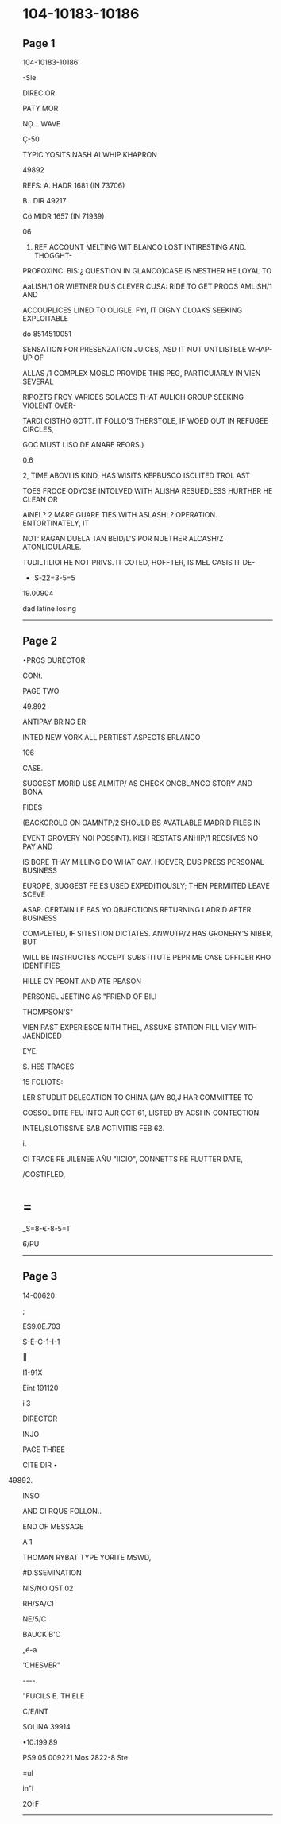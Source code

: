 # 104-10183-10186

## Page 1

104-10183-10186

-Sie

DIRECIOR

PATY MOR

NỌ... WAVE

Ç-50

TYPIC YOSITS NASH ALWHIP KHAPRON

49892

REFS: A. HADR 1681 (IN 73706)

B.. DIR 49217

Cö MIDR 1657 (IN 71939)

06

1. REF ACCOUNT MELTING WIT BLANCO LOST INTIRESTING AND. THOGGHT-

PROFOXINC. BIS:¿ QUESTION IN GLANCO)CASE IS NESTHER HE LOYAL TO

AaLISH/1 OR WIETNER DUIS CLEVER CUSA: RIDE TO GET PROOS AMLISH/1 AND

ACCOUPLICES LINED TO OLIGLE. FYI, IT DIGNY CLOAKS SEEKING EXPLOITABLE

do 8514510051

SENSATION FOR PRESENZATICN JUICES, ASD IT NUT UNTLISTBLE WHAP-UP OF

ALLAS /1 COMPLEX MOSLO PROVIDE THIS PEG, PARTICUIARLY IN VIEN SEVERAL

RIPOZTS FROY VARICES SOLACES THAT AULICH GROUP SEEKING VIOLENT OVER-

TARDI CISTHO GOTT. IT FOLLO'S THERSTOLE, IF WOED OUT IN REFUGEE CIRCLES,

GOC MUST LISO DE ANARE REORS.)

0.6

2, TIME ABOVI IS KIND, HAS WISITS KEPBUSCO ISCLITED TROL AST

TOES FROCE ODYOSE INTOLVED WITH ALISHA RESUEDLESS HURTHER HE CLEAN OR

AiNEL? 2 MARE GUARE TIES WITH ASLASHL? OPERATION. ENTORTINATELY, IT

NOT: RAGAN DUELA TAN BEID/L'S POR NUETHER ALCASH/Z ATONLIOULARLE.

TUDILTILIOI HE NOT PRIVS. IT COTED, HOFFTER, IS MEL CASIS IT DE-

- S-22=3-5=5

19.00904

dad latine losing

---

## Page 2

•PROS DURECTOR

CONt.

PAGE TWO

49.892

ANTIPAY BRING ER

INTED NEW YORK ALL PERTIEST ASPECTS ERLANCO

106

CASE.

SUGGEST MORID USE ALMITP/ AS CHECK ONCBLANCO STORY AND BONA

FIDES

(BACKGROLD ON OAMNTP/2 SHOULD BS AVATLABLE MADRID FILES IN

EVENT GROVERY NOI POSSINT). KISH RESTATS ANHIP/1 RECSIVES NO PAY AND

IS BORE THAY MILLING DO WHAT CAY. HOEVER, DUS PRESS PERSONAL BUSINESS

EUROPE, SUGGEST FE ES USED EXPEDITIOUSLY; THEN PERMIITED LEAVE SCEVE

ASAP. CERTAIN LE EAS YO QBJECTIONS RETURNING LADRID AFTER BUSINESS

COMPLETED, IF SITESTION DICTATES. ANWUTP/2 HAS GRONERY'S NIBER, BUT

WILL BE INSTRUCTES ACCEPT SUBSTITUTE PEPRIME CASE OFFICER KHO IDENTIFIES

HILLE OY PEONT AND ATE PEASON

PERSONEL JEETING AS "FRIEND OF BILI

THOMPSON'S"

VIEN PAST EXPERIESCE NITH THEL, ASSUXE STATION FILL VIEY WITH JAENDICED

EYE.

S. HES TRACES

15 FOLIOTS:

LER STUDLIT DELEGATION TO CHINA (JAY 80,J HAR COMMITTEE TO

COSSOLIDITE FEU INTO AUR OCT 61, LISTED BY ACSI IN CONTECTION

INTEL/SLOTISSIVE SAB ACTIVITIIS FEB 62.

i.

CI TRACE RE JILENEE AÑU "IICIO", CONNETTS RE FLUTTER DATE,

/COSTIFLED,

# =

_S=8-€-8-5=T

6/PU

---

## Page 3

14-00620

;

ES9.0E.703

S-E-C-1-I-1



I1-91X

Eint 191120

i 3

DIRECTOR

INJO

PAGE THREE

CITE DIR •

49892.

INSO

AND CI RQUS FOLLON..

END OF MESSAGE

A 1

THOMAN RYBAT TYPE YORITE MSWD,

#DISSEMINATION

NIS/NO Q5T.02

RH/SA/CI

NE/5/C

BAUCK B'C

„é-a

'CHESVER"

----.

"FUCILS E. THIELE

C/E/INT

SOLINA 39914

•10:199.89

PS9 05 009221 Mos 2822-8 Ste

=ul

in"i

2OrF

---

